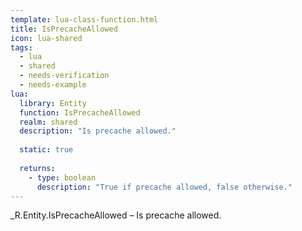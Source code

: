 ```yaml
---
template: lua-class-function.html
title: IsPrecacheAllowed
icon: lua-shared
tags:
  - lua
  - shared
  - needs-verification
  - needs-example
lua:
  library: Entity
  function: IsPrecacheAllowed
  realm: shared
  description: "Is precache allowed."
  
  static: true
  
  returns:
    - type: boolean
      description: "True if precache allowed, false otherwise."
---
```


<div class="lua__search__keywords">
_R.Entity.IsPrecacheAllowed &#x2013; Is precache allowed.
</div>
